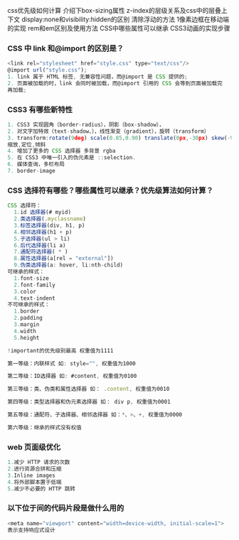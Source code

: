 css优先级如何计算
介绍下box-sizing属性
z-index的层级关系及css中的层叠上下文
display:none和visibility:hidden的区别
清除浮动的方法
1像素边框在移动端的实现
rem和em区别及使用方法
CSS中哪些属性可以继承
CSS3动画的实现步骤
### CSS 中 link 和@import 的区别是？
```js
<link rel="stylesheet" href="style.css" type="text/css"/>
@import url("style.css");
1. link 属于 HTML 标签, 无兼容性问题，而@import 是 CSS 提供的; 
2. 页面被加载的时，link 会同时被加载，而@import 引用的 CSS 会等到页面被加载完
再加载;
```

### CSS3 有哪些新特性
```js
1. CSS3 实现圆角（border-radius），阴影（box-shadow），
2. 对文字加特效（text-shadow、），线性渐变（gradient），旋转（transform）
3. transform:rotate(9deg) scale(0.85,0.90) translate(0px,-30px) skew(-9deg,0deg);// 旋转,
缩放,定位,倾斜
4. 增加了更多的 CSS 选择器 多背景 rgba 
5. 在 CSS3 中唯一引入的伪元素是 ::selection. 
6. 媒体查询，多栏布局
7. border-image
```

### CSS 选择符有哪些？哪些属性可以继承？优先级算法如何计算？
```js
CSS 选择符：
  1.id 选择器(# myid) 
  2.类选择器(.myclassname) 
  3.标签选择器(div, h1, p) 
  4.相邻选择器(h1 + p) 
  5.子选择器(ul > li) 
  6.后代选择器(li a) 
  7.通配符选择器( * ) 
  8.属性选择器(a[rel = "external"]) 
  9.伪类选择器(a: hover, li:nth-child) 
可继承的样式：
  1.font-size 
  2.font-family 
  3.color 
  4.text-indent 
不可继承的样式：
  1.border 
  2.padding 
  3.margin 
  4.width 
  5.height

!important的优先级别最高 权重值为1111

第一等级：内联样式 如: style="", 权重值为1000

第二等级：ID选择器 如: #content, 权重值为0100

第三等级：类、伪类和属性选择器 如： .content, 权重值为0010

第四等级：类型选择器和伪元素选择器 如： div p, 权重值为0001

第五等级：通配符、子选择器、相邻选择器 如：*、>、+, 权重值为0000

第六等级：继承的样式没有权值
```

### web 页面级优化
```js
1.减少 HTTP 请求的次数
2.进行资源合拼和压缩
3.Inline images
4.将外部脚本置于低端
5.减少不必要的 HTTP 跳转
```

### 以下位于<head>间的代码片段是做什么用的
```js
<meta name="viewport" content="width=device-width, initial-scale=1">
表示支持响应式设计
```